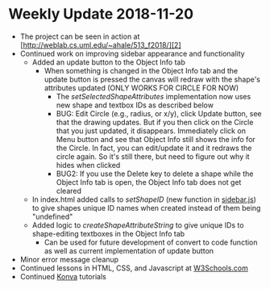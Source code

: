 # Weekly Update 2018-11-20

* The project can be seen in action at [http://weblab.cs.uml.edu/~ahale/513_f2018/][2]
* Continued work on improving sidebar appearance and functionality
  * Added an update button to the Object Info tab
    * When something is changed in the Object Info tab and the update button is pressed the canvas will redraw with the shape's attributes updated (ONLY WORKS FOR CIRCLE FOR NOW)
      * The _setSelectedShapeAttributes_ implementation now uses new shape and textbox IDs as described below
      * BUG: Edit Circle (e.g., radius, or x/y), click Update button, see that the drawing updates. But if you then click on the Circle that you just updated, it disappears. Immediately click on Menu button and see that Object Info still shows the info for the Circle. In fact, you can edit/update it and it redraws the circle again.  So it's still there, but need to figure out why it hides when clicked
      * BUG2: If you use the Delete key to delete a shape while the Object Info tab is open, the Object Info tab does not get cleared
  * In index.html added calls to _setShapeID_ (new function in [sidebar.js][1]) to give shapes unique ID names when created instead of them being "undefined"
  * Added logic to _createShapeAttributeString_ to give unique IDs to shape-editing textboxes in the Object Info tab 
    * Can be used for future development of convert to code function as well as current implementation of update button
* Minor error message cleanup
* Continued lessons in HTML, CSS, and Javascript at [W3Schools.com][3]
* Continued [Konva][4] tutorials

[1]: ../../src/sidebar.js
[2]: http://weblab.cs.uml.edu/~ahale/513_f2018/
[3]: https://www.w3schools.com/
[4]: https://konvajs.github.io/docs/